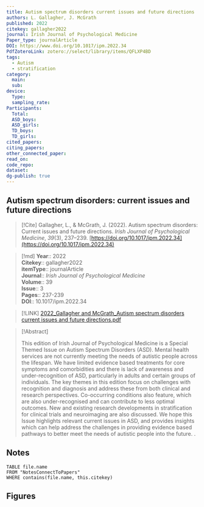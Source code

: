 ```yaml
---
title: Autism spectrum disorders current issues and future directions
authors: L. Gallagher, J. McGrath
published: 2022
citekey: gallagher2022
journal: Irish Journal of Psychological Medicine
Paper_type: journalArticle
DOI: https://www.doi.org/10.1017/ipm.2022.34
PdfZoteroLink: zotero://select/library/items/QFLXP4BD
tags:
  - Autism
  - stratification
category:
  main: 
  sub: 
device:
  Type: 
  sampling_rate: 
Participants:
  Total: 
  ASD_boys: 
  ASD_girls: 
  TD_boys: 
  TD_girls: 
cited_papers: 
citing_papers: 
other_connected_paper: 
read_on: 
code_repo: 
dataset: 
dg-publish: true
---
```


## Autism spectrum disorders: current issues and future directions

> [!Cite]
> Gallagher, L., & McGrath, J. (2022). Autism spectrum disorders: Current issues and future directions. _Irish Journal of Psychological Medicine_, _39_(3), 237–239. [https://doi.org/10.1017/ipm.2022.34](https://doi.org/10.1017/ipm.2022.34)


>[!md]
> **Year**:: 2022   
> **Citekey**:: gallagher2022  
> **itemType**:: journalArticle  
> **Journal**:: *Irish Journal of Psychological Medicine*  
> **Volume**:: 39  
> **Issue**:: 3   
> **Pages**:: 237-239  
> **DOI**:: 10.1017/ipm.2022.34    

> [!LINK] 
> [2022_Gallagher and McGrath_Autism spectrum disorders current issues and future directions.pdf](zotero://select/library/items/9U4LS45I)

> [!Abstract]
>
> This edition of Irish Journal of Psychological Medicine is a Special Themed Issue on Autism Spectrum Disorders (ASD). Mental health services are not currently meeting the needs of autistic people across the lifespan. We have limited evidence based treatments for core symptoms and comorbidities and there is lack of awareness and under-recognition of ASD, particularly in adults and certain groups of individuals. The key themes in this edition focus on challenges with recognition and diagnosis and address these from both clinical and research perspectives. Co-occurring conditions also feature, which are also under-recognised and can contribute to less optimal outcomes. New and existing research developments in stratification for clinical trials and neuroimaging are also discussed. We hope this Issue highlights relevant current issues in ASD, and provides insights which can help address the challenges in providing evidence based pathways to better meet the needs of autistic people into the future.
>.
> 


## Notes

```dataview 
TABLE file.name 
FROM "NotesConnectToPapers" 
WHERE contains(file.name, this.citekey)
```


## Figures

